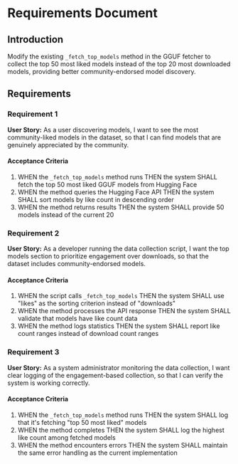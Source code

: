 # Requirements Document

## Introduction

Modify the existing `_fetch_top_models` method in the GGUF fetcher to collect the top 50 most liked models instead of the top 20 most downloaded models, providing better community-endorsed model discovery.

## Requirements

### Requirement 1

**User Story:** As a user discovering models, I want to see the most community-liked models in the dataset, so that I can find models that are genuinely appreciated by the community.

#### Acceptance Criteria

1. WHEN the `_fetch_top_models` method runs THEN the system SHALL fetch the top 50 most liked GGUF models from Hugging Face
2. WHEN the method queries the Hugging Face API THEN the system SHALL sort models by like count in descending order
3. WHEN the method returns results THEN the system SHALL provide 50 models instead of the current 20

### Requirement 2

**User Story:** As a developer running the data collection script, I want the top models section to prioritize engagement over downloads, so that the dataset includes community-endorsed models.

#### Acceptance Criteria

1. WHEN the script calls `_fetch_top_models` THEN the system SHALL use "likes" as the sorting criterion instead of "downloads"
2. WHEN the method processes the API response THEN the system SHALL validate that models have like count data
3. WHEN the method logs statistics THEN the system SHALL report like count ranges instead of download count ranges

### Requirement 3

**User Story:** As a system administrator monitoring the data collection, I want clear logging of the engagement-based collection, so that I can verify the system is working correctly.

#### Acceptance Criteria

1. WHEN the `_fetch_top_models` method runs THEN the system SHALL log that it's fetching "top 50 most liked" models
2. WHEN the method completes THEN the system SHALL log the highest like count among fetched models
3. WHEN the method encounters errors THEN the system SHALL maintain the same error handling as the current implementation